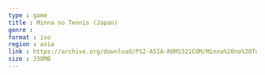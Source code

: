 ```yaml
---
type : game
title : Minna no Tennis (Japan)
genre : 
format : iso
region : asia
link : https://archive.org/download/PS2-ASIA-ROMS321COM/Minna%20no%20Tennis%20%28Japan%29.7z
size : 338MB
---
```

